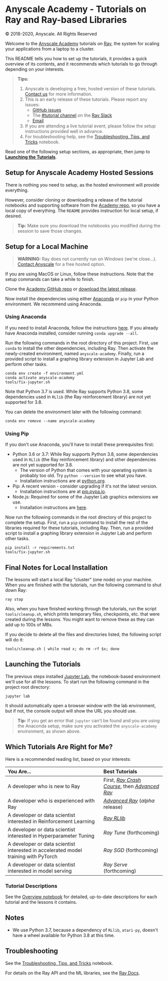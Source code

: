 # Anyscale Academy - Tutorials on Ray and Ray-based Libraries

© 2018-2020, Anyscale. All Rights Reserved

Welcome to the [Anyscale Academy](https://anyscale.com/academy) tutorials on [Ray](https://ray.io), the system for scaling your applications from a laptop to a cluster.

This README tells you how to set up the tutorials, it provides a quick overview of its contents, and it recommends which tutorials to go through depending on your interests.

> **Tips:**
>
> 1. Anyscale is developing a free, hosted version of these tutorials. [Contact us](mailto:academy@anyscale.com) for more information.
> 2. This is an early release of these tutorials. Please report any issues:
>    * [GitHub issues](https://github.com/anyscale/academy/issues)
>    * The [#tutorial channel](https://ray-distributed.slack.com/archives/C011ML23W5B) on the [Ray Slack](https://ray-distributed.slack.com)
>    * [Email](mailto:academy@anyscale.com)
> 3. If you are attending a live tutorial event, please follow the setup instructions provided well in advance.
> 4. For troubleshooting help, see the [Troubleshooting, Tips, and Tricks](reference/Troubleshooting-Tips-Tricks.ipynb) notebook.

Read one of the following setup sections, as appropriate, then jump to [**Launching the Tutorials**](#user-content-launching-the-tutorials).

## Setup for Anyscale Academy Hosted Sessions

There is nothing you need to setup, as the hosted environment will provide everything.

However, consider cloning or downloading a release of the tutorial notebooks and supporting software from the [Academy repo](https://github.com/anyscale/academy), so you have a local copy of everything. The `README` provides instruction for local setup, if desired.

> **Tip:** Make sure you download the notebooks you modified during the session to save those changes.

## Setup for a Local Machine

> **WARNING:** Ray does not currently run on Windows (we're close...). [Contact Anyscale](mailto:academy@anyscale.com) for a free hosted option.

If you are using MacOS or Linux, follow these instructions. Note that the setup commands can take a while to finish.

Clone the [Academy GitHub repo](https://github.com/anyscale/academy) or [download the latest release](https://github.com/anyscale/academy/releases).

Now install the dependencies using either [Anaconda](https://www.anaconda.com/) or `pip` in your Python environment. We recommend using Anaconda.

### Using Anaconda

If you need to install Anaconda, follow the instructions [here](https://www.anaconda.com/distribution/). If you already have Anaconda installed, consider running `conda upgrade --all`.

Run the following commands in the root directory of this project. First,  use `conda` to install the other dependencies, including Ray. Then activate the newly-created environment, named `anyscale-academy`. Finally, run a provided script to install a graphing library extension in Jupyter Lab and perform other tasks.

```shell
conda env create -f environment.yml
conda activate anyscale-academy
tools/fix-jupyter.sh
```

Note that Python 3.7 is used. While Ray supports Python 3.8, some dependencies used in `RLlib` (the Ray reinforcement library) are not yet supported for 3.8.

You can delete the environment later with the following command:

```
conda env remove --name anyscale-academy
```

### Using Pip

If you don't use Anaconda, you'll have to install these prerequisites first:

* Python 3.6 or 3.7: While Ray supports Python 3.8, some dependencies used in `RLlib` (the Ray reinforcement library) and other dependencies are not yet supported for 3.8.
    * The version of Python that comes with your operating system is probably too old. Try `python --version` to see what you have.
    * Installation instructions are at [python.org](https://www.python.org/downloads/).
* Pip: A recent version - consider upgrading if it's not the latest version.
	* Installation instructions are at [pip.pypa.io](https://pip.pypa.io/en/stable/installing/).
* Node.js: Required for some of the Jupyter Lab graphics extensions we use.
	* Installation instructions are [here](https://nodejs.org/en/).

Now run the following commands in the root directory of this project to complete the setup. First, run a `pip` command to install the rest of the libraries required for these tutorials, including Ray. Then, run a provided script to install a graphing library extension in Jupyter Lab and perform other tasks.

```shell
pip install -r requirements.txt
tools/fix-jupyter.sh
```

## Final Notes for Local Installation

The lessons will start a local Ray "cluster" (one node) on your machine. When you are finished with the tutorials, run the following command to shut down Ray:

```shell
ray stop
```

Also, when you have finished working through the tutorials, run the script `tools/cleanup.sh`, which prints temporary files, checkpoints, etc. that were created during the lessons. You might want to remove these as they can add up to 100s of MBs.

If you decide to delete all the files and directories listed, the following script will do it:

```shell
tools/cleanup.sh | while read x; do rm -rf $x; done
```

## Launching the Tutorials

The previous steps installed [Jupyter Lab](https://jupyterlab.readthedocs.io/en/stable/), the notebook-based environment we'll use for all the lessons. To start run the following command in the project root directory:

```shell
jupyter lab
```

It should automatically open a browser window with the lab environment, but if not, the console output will show the URL you should use.

> **Tip:** If you get an error that `jupyter` can't be found and you are using the Anaconda setup, make sure you activated the `anyscale-academy` environment, as shown above.

## Which Tutorials Are Right for Me?

Here is a recommended reading list, based on your interests:

| You Are... | Best Tutorials |
| :--------- | :------------- |
| A developer who is new to Ray | First, [_Ray Crash Course_](ray-crash-course/00-Overview-Ray-Crash-Course.ipynb), then [_Advanced Ray_](advanced-ray/00-Overview-Advanced-Ray.ipynb) |
| A developer who is experienced with Ray | [_Advanced Ray_](advanced-ray/00-Overview-Advanced-Ray.ipynb) (_alpha_ release) |
| A developer or data scientist interested in Reinforcement Learning | [_Ray RLlib_](rllib/00-Overview-Ray-RLlib.ipynb) |
| A developer or data scientist interested in Hyperparameter Tuning  | _Ray Tune_ (forthcoming) |
| A developer or data scientist interested in accelerated model training with PyTorch  | _Ray SGD_ (forthcoming) |
| A developer or data scientist interested in model serving | _Ray Serve_ (forthcoming) |

### Tutorial Descriptions

See the [Overview notebook](Overview.ipynb) for detailed, up-to-date descriptions for each tutorial and the lessons it contains.

## Notes

* We use Python 3.7, because a dependency of `RLlib`, `atari-py`, doesn't have a wheel available for Python 3.8 at this time.

## Troubleshooting

See the [Troubleshooting, Tips, and Tricks](reference/Troubleshooting-Tips-Tricks.ipynb) notebook.

For details on the Ray API and the ML libraries, see the [Ray Docs](https://docs.ray.io/en/latest/).

